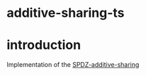 # additive-sharing-ts

# introduction

Implementation of the [SPDZ-additive-sharing](https://mortendahl.github.io/2017/06/04/secret-sharing-part1/#additive-sharing)
